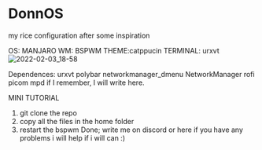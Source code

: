 # DonnOS
my rice configuration after some inspiration

OS: MANJARO
WM: BSPWM
THEME:catppucin
TERMINAL: urxvt![2022-02-03_18-58](https://user-images.githubusercontent.com/98967930/152395055-e37629f9-b305-425f-8989-ba5d09555b72.png)


Dependences:
urxvt
polybar
networkmanager_dmenu
NetworkManager
rofi 
picom
mpd
if I remember, I will write here.

MINI TUTORIAL
1) git clone the repo
2) copy all the files in the home folder
3) restart the bspwm
Done;
write me on discord or here if you have any problems i will help if i will can :)

